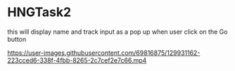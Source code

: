 # HNGTask2
this will display name and track input as a pop up when user click on the Go button


https://user-images.githubusercontent.com/69816875/129931162-223cced6-338f-4fbb-8265-2c7cef2e7c66.mp4

